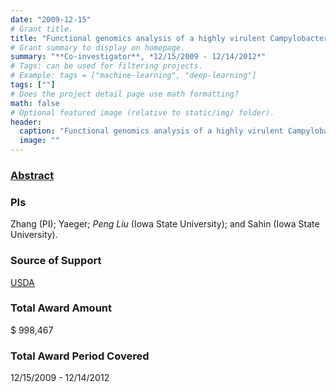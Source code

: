 ```yaml
---
date: "2009-12-15"
# Grant title.
title: "Functional genomics analysis of a highly virulent Campylobacter jejuni clone causing sheep abortion"
# Grant summary to display on homepage.
summary: "**Co-investigator**, *12/15/2009 - 12/14/2012*"
# Tags: can be used for filtering projects.
# Example: tags = ["machine-learning", "deep-learning"]
tags: [""]
# Does the project detail page use math formatting?
math: false
# Optional featured image (relative to static/img/ folder).
header:
  caption: "Functional genomics analysis of a highly virulent Campylobacter jejuni clone causing sheep abortion"
  image: ""
---
```


### [Abstract](https://reeis.usda.gov/web/crisprojectpages/0220256-functional-genomics-of-a-highly-virulent-campylobacter-jejuni-clone-causing-sheep-abortion.html)

### PIs
Zhang (PI); Yaeger; *Peng Liu* (Iowa State University); and Sahin (Iowa State University).


### Source of Support
[USDA](https://www.usda.gov/)

### Total Award Amount
$ 998,467

### Total Award Period Covered
12/15/2009 - 12/14/2012

